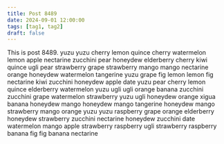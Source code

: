 ```yaml
---
title: Post 8489
date: 2024-09-01 12:00:00
tags: [tag1, tag2]
draft: false
---
```

This is post 8489.
yuzu
yuzu
cherry
lemon
quince
cherry
watermelon
lemon
apple
nectarine
zucchini
pear
honeydew
elderberry
cherry
kiwi
quince
ugli
pear
strawberry
grape
strawberry
mango
mango
nectarine
orange
honeydew
watermelon
tangerine
yuzu
grape
fig
lemon
lemon
fig
nectarine
kiwi
zucchini
honeydew
apple
date
yuzu
pear
cherry
lemon
quince
elderberry
watermelon
yuzu
ugli
ugli
orange
banana
zucchini
zucchini
grape
watermelon
strawberry
yuzu
ugli
honeydew
orange
xigua
banana
honeydew
mango
honeydew
mango
tangerine
honeydew
mango
strawberry
mango
orange
yuzu
yuzu
raspberry
grape
orange
elderberry
honeydew
strawberry
zucchini
nectarine
honeydew
zucchini
date
watermelon
mango
apple
strawberry
raspberry
ugli
strawberry
raspberry
banana
fig
fig
banana
nectarine
